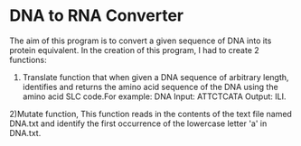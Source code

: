 # DNA to RNA Converter
The aim of this program is to convert a given sequence of DNA into its protein equivalent.
In the creation of this program, I had to create 2 functions:
1) Translate function that when given a DNA sequence of arbitrary length, identifies and returns the amino acid sequence of the DNA using the amino acid SLC code.For example: DNA Input: ATTCTCATA  Output: ILI. 

2)Mutate function, This function reads in the contents of the text file named DNA.txt and identify the first occurrence of the lowercase letter 'a' in DNA.txt.
